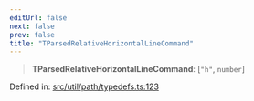 ```yaml
---
editUrl: false
next: false
prev: false
title: "TParsedRelativeHorizontalLineCommand"
---
```


> **TParsedRelativeHorizontalLineCommand**: \[`"h"`, `number`\]

Defined in: [src/util/path/typedefs.ts:123](https://github.com/fabricjs/fabric.js/blob/8748628df7e9de00ba77413bfc3ad9e9fe9d4f30/src/util/path/typedefs.ts#L123)
